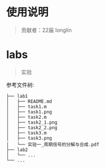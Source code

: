 # 使用说明
>贡献者：22届 longlin
# labs

> 实验

参考文件树:

```
├── lab1
│   ├── README.md
│   ├── task1.m
│   ├── task1.png
│   ├── task2.m
│   ├── task2_1.png
│   ├── task2_2.png
│   ├── task3.m
│   ├── task3.png
│   └── 实验一_周期信号的分解与合成.pdf
├── lab2
│   └── ...
└── ...
```
